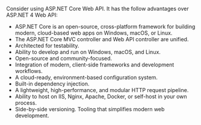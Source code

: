 Consider using ASP.NET Core Web API. It has the follow advantages over ASP.NET 4 Web API:

- ASP.NET Core is an open-source, cross-platform framework for building modern, cloud-based web apps on Windows, macOS, or Linux.
- The ASP.NET Core MVC controller and Web API controller are unified.
- Architected for testability.
- Ability to develop and run on Windows, macOS, and Linux.
- Open-source and community-focused.
- Integration of modern, client-side frameworks and development workflows.
- A cloud-ready, environment-based configuration system.
- Built-in dependency injection.
- A lightweight, high-performance, and modular HTTP request pipeline.
- Ability to host on IIS, Nginx, Apache, Docker, or self-host in your own process.
- Side-by-side versioning.
Tooling that simplifies modern web development.
